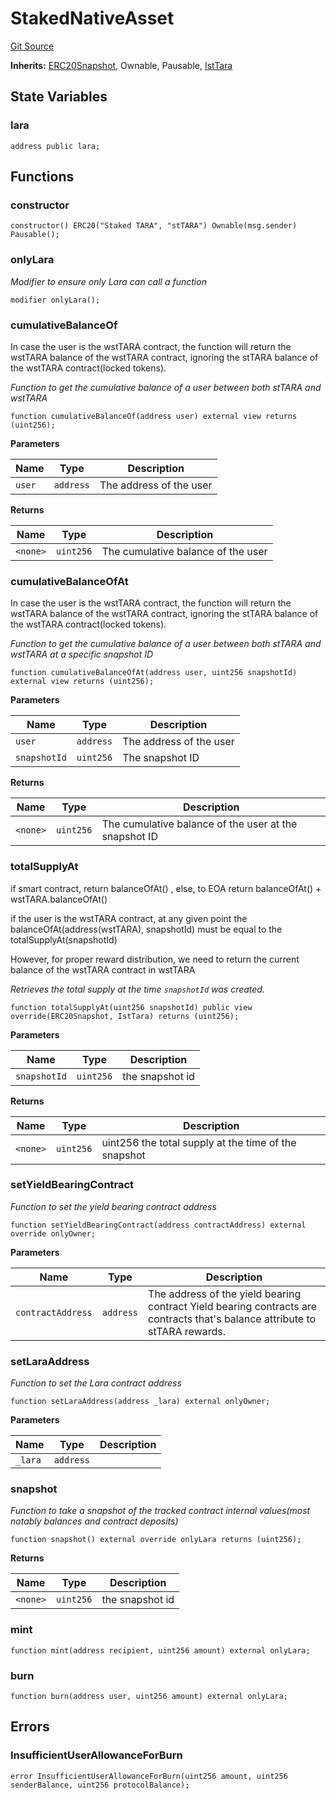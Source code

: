 # StakedNativeAsset
[Git Source](https://github.com-VargaElod23/Lara-staking/liquid-staking/blob/93907a3b8fb9a6839cf7eb3e681388f7e558b230/contracts/StakedNativeAsset.sol)

**Inherits:**
[ERC20Snapshot](/contracts/ERC20Snapshot.sol/abstract.ERC20Snapshot.md), Ownable, Pausable, [IstTara](/contracts/interfaces/IstTara.sol/interface.IstTara.md)


## State Variables
### lara

```solidity
address public lara;
```


## Functions
### constructor


```solidity
constructor() ERC20("Staked TARA", "stTARA") Ownable(msg.sender) Pausable();
```

### onlyLara

*Modifier to ensure only Lara can call a function*


```solidity
modifier onlyLara();
```

### cumulativeBalanceOf

In case the user is the wstTARA contract, the function will return the wstTARA balance of the wstTARA contract,
ignoring the stTARA balance of the wstTARA contract(locked tokens).

*Function to get the cumulative balance of a user between both stTARA and wstTARA*


```solidity
function cumulativeBalanceOf(address user) external view returns (uint256);
```
**Parameters**

|Name|Type|Description|
|----|----|-----------|
|`user`|`address`|The address of the user|

**Returns**

|Name|Type|Description|
|----|----|-----------|
|`<none>`|`uint256`|The cumulative balance of the user|


### cumulativeBalanceOfAt

In case the user is the wstTARA contract, the function will return the wstTARA balance of the wstTARA contract,
ignoring the stTARA balance of the wstTARA contract(locked tokens).

*Function to get the cumulative balance of a user between both stTARA and wstTARA at a specific snapshot ID*


```solidity
function cumulativeBalanceOfAt(address user, uint256 snapshotId) external view returns (uint256);
```
**Parameters**

|Name|Type|Description|
|----|----|-----------|
|`user`|`address`|The address of the user|
|`snapshotId`|`uint256`|The snapshot ID|

**Returns**

|Name|Type|Description|
|----|----|-----------|
|`<none>`|`uint256`|The cumulative balance of the user at the snapshot ID|


### totalSupplyAt

if smart contract, return balanceOfAt() , else, to EOA return balanceOfAt() + wstTARA.balanceOfAt()

if the user is the wstTARA contract, at any given point the balanceOfAt(address(wstTARA), snapshotId)
must be equal to the totalSupplyAt(snapshotId)

However, for proper reward distribution, we need to return the current balance of the wstTARA contract in wstTARA

*Retrieves the total supply at the time `snapshotId` was created.*


```solidity
function totalSupplyAt(uint256 snapshotId) public view override(ERC20Snapshot, IstTara) returns (uint256);
```
**Parameters**

|Name|Type|Description|
|----|----|-----------|
|`snapshotId`|`uint256`|the snapshot id|

**Returns**

|Name|Type|Description|
|----|----|-----------|
|`<none>`|`uint256`|uint256 the total supply at the time of the snapshot|


### setYieldBearingContract

*Function to set the yield bearing contract address*


```solidity
function setYieldBearingContract(address contractAddress) external override onlyOwner;
```
**Parameters**

|Name|Type|Description|
|----|----|-----------|
|`contractAddress`|`address`|The address of the yield bearing contract Yield bearing contracts are contracts that's balance attribute to stTARA rewards.|


### setLaraAddress

*Function to set the Lara contract address*


```solidity
function setLaraAddress(address _lara) external onlyOwner;
```
**Parameters**

|Name|Type|Description|
|----|----|-----------|
|`_lara`|`address`||


### snapshot

*Function to take a snapshot of the tracked contract internal values(most notably balances and contract deposits)*


```solidity
function snapshot() external override onlyLara returns (uint256);
```
**Returns**

|Name|Type|Description|
|----|----|-----------|
|`<none>`|`uint256`|the snapshot id|


### mint


```solidity
function mint(address recipient, uint256 amount) external onlyLara;
```

### burn


```solidity
function burn(address user, uint256 amount) external onlyLara;
```

## Errors
### InsufficientUserAllowanceForBurn

```solidity
error InsufficientUserAllowanceForBurn(uint256 amount, uint256 senderBalance, uint256 protocolBalance);
```

